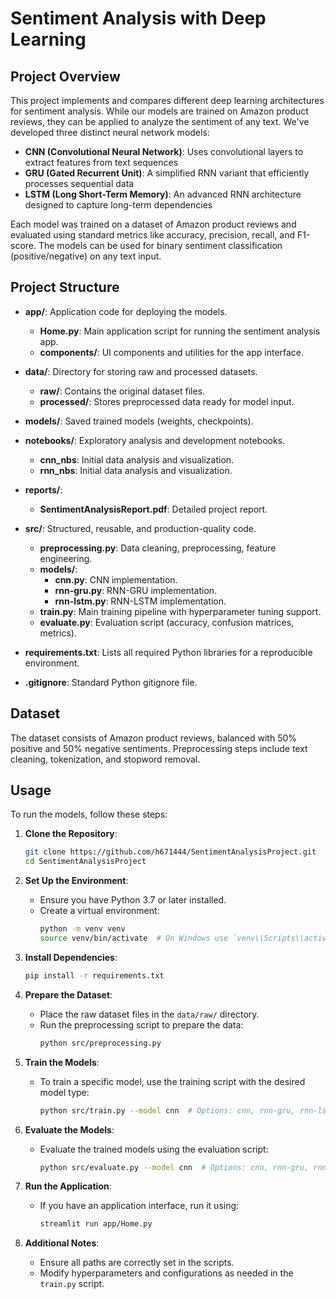 # Sentiment Analysis with Deep Learning

## Project Overview

This project implements and compares different deep learning architectures for sentiment analysis. While our models are trained on Amazon product reviews, they can be applied to analyze the sentiment of any text. We've developed three distinct neural network models:

- **CNN (Convolutional Neural Network)**: Uses convolutional layers to extract features from text sequences
- **GRU (Gated Recurrent Unit)**: A simplified RNN variant that efficiently processes sequential data
- **LSTM (Long Short-Term Memory)**: An advanced RNN architecture designed to capture long-term dependencies

Each model was trained on a dataset of Amazon product reviews and evaluated using standard metrics like accuracy, precision, recall, and F1-score. The models can be used for binary sentiment classification (positive/negative) on any text input.

## Project Structure

- **app/**: Application code for deploying the models.
  - **Home.py**: Main application script for running the sentiment analysis app.
  - **components/**: UI components and utilities for the app interface.
  
- **data/**: Directory for storing raw and processed datasets.
  - **raw/**: Contains the original dataset files.
  - **processed/**: Stores preprocessed data ready for model input.

- **models/**: Saved trained models (weights, checkpoints).

- **notebooks/**: Exploratory analysis and development notebooks.
  - **cnn_nbs**: Initial data analysis and visualization.
  - **rnn_nbs**: Initial data analysis and visualization.

- **reports/**: 
  - **SentimentAnalysisReport.pdf**: Detailed project report.

- **src/**: Structured, reusable, and production-quality code.
  - **preprocessing.py**: Data cleaning, preprocessing, feature engineering.
  - **models/**: 
    - **cnn.py**: CNN implementation.
    - **rnn-gru.py**: RNN-GRU implementation.
    - **rnn-lstm.py**: RNN-LSTM implementation.
  - **train.py**: Main training pipeline with hyperparameter tuning support.
  - **evaluate.py**: Evaluation script (accuracy, confusion matrices, metrics).

- **requirements.txt**: Lists all required Python libraries for a reproducible environment.
- **.gitignore**: Standard Python gitignore file.

## Dataset

The dataset consists of Amazon product reviews, balanced with 50% positive and 50% negative sentiments. Preprocessing steps include text cleaning, tokenization, and stopword removal.

## Usage

To run the models, follow these steps:

1. **Clone the Repository**:
   ```bash
   git clone https://github.com/h671444/SentimentAnalysisProject.git
   cd SentimentAnalysisProject
   ```

2. **Set Up the Environment**:
   - Ensure you have Python 3.7 or later installed.
   - Create a virtual environment:
     ```bash
     python -m venv venv
     source venv/bin/activate  # On Windows use `venv\\Scripts\\activate`
     ```

3. **Install Dependencies**:
   ```bash
   pip install -r requirements.txt
   ```

4. **Prepare the Dataset**:
   - Place the raw dataset files in the `data/raw/` directory.
   - Run the preprocessing script to prepare the data:
     ```bash
     python src/preprocessing.py
     ```

5. **Train the Models**:
   - To train a specific model, use the training script with the desired model type:
     ```bash
     python src/train.py --model cnn  # Options: cnn, rnn-gru, rnn-lstm
     ```

6. **Evaluate the Models**:
   - Evaluate the trained models using the evaluation script:
     ```bash
     python src/evaluate.py --model cnn  # Options: cnn, rnn-gru, rnn-lstm
     ```

7. **Run the Application**:
   - If you have an application interface, run it using:
     ```bash
     streamlit run app/Home.py
     ```

8. **Additional Notes**:
   - Ensure all paths are correctly set in the scripts.
   - Modify hyperparameters and configurations as needed in the `train.py` script.